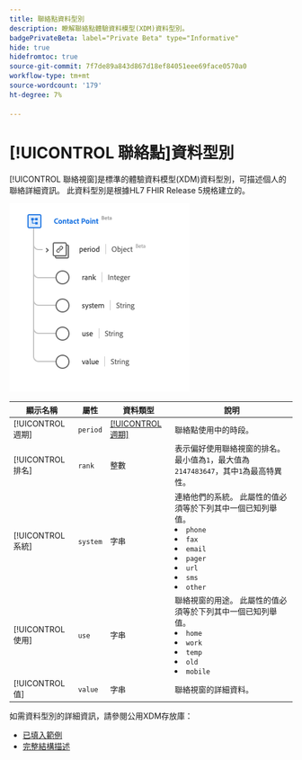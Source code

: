 ```yaml
---
title: 聯絡點資料型別
description: 瞭解聯絡點體驗資料模型(XDM)資料型別。
badgePrivateBeta: label="Private Beta" type="Informative"
hide: true
hidefromtoc: true
source-git-commit: 7f7de89a843d867d18ef84051eee69face0570a0
workflow-type: tm+mt
source-wordcount: '179'
ht-degree: 7%

---
```


# [!UICONTROL 聯絡點]資料型別

[!UICONTROL 聯絡視窗]是標準的體驗資料模型(XDM)資料型別，可描述個人的聯絡詳細資訊。 此資料型別是根據HL7 FHIR Release 5規格建立的。

![聯絡點資料型別結構](../../images/data-types/healthcare/contact-point.png)

| 顯示名稱 | 屬性 | 資料類型 | 說明 |
| --- | --- | --- | --- |
| [!UICONTROL 週期] | `period` | [[!UICONTROL 週期]](../healthcare/period.md) | 聯絡點使用中的時段。 |
| [!UICONTROL 排名] | `rank` | 整數 | 表示偏好使用聯絡視窗的排名。 最小值為`1`，最大值為`2147483647`，其中`1`為最高特異性。 |
| [!UICONTROL 系統] | `system` | 字串 | 連絡他們的系統。 此屬性的值必須等於下列其中一個已知列舉值。 <li> `phone` </li> <li> `fax` </li> <li> `email` </li> <li> `pager`</li> <li> `url`</li> <li> `sms`</li> <li> `other`</li> |
| [!UICONTROL 使用] | `use` | 字串 | 聯絡視窗的用途。 此屬性的值必須等於下列其中一個已知列舉值。 <li> `home` </li> <li> `work` </li> <li> `temp` </li> <li> `old`</li> <li> `mobile`</li> |
| [!UICONTROL 值] | `value` | 字串 | 聯絡視窗的詳細資料。 |

如需資料型別的詳細資訊，請參閱公用XDM存放庫：

* [已填入範例](https://github.com/adobe/xdm/blob/master/extensions/industry/healthcare/fhir/datatypes/contactpoint.example.1.json)
* [完整結構描述](https://github.com/adobe/xdm/blob/master/extensions/industry/healthcare/fhir/datatypes/contactpoint.schema.json)
